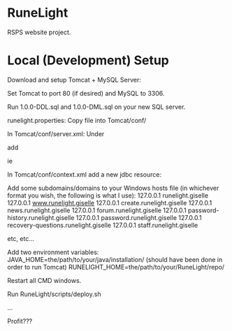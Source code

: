 # RuneLight

RSPS website project.



# Local (Development) Setup

Download and setup Tomcat + MySQL Server:

Set Tomcat to port 80 (if desired) and MySQL to 3306.

Run 1.0.0-DDL.sql and 1.0.0-DML.sql on your new SQL server.


runelight.properties:
Copy file into Tomcat/conf/


In Tomcat/conf/server.xml:
Under <Host name="localhost" appBase="webapps"
            unpackWARs="true" autoDeploy="true">

add

<Context path="runelight" docBase="runelight-RUNELIGHTVERSIONHERE" debug="0" reloadable="true" sessionCookieDomain=".<YOUR.DOMAIN>" sessionCookiePath="/" />

ie

<Context path="runelight" docBase="runelight-0.0.1" debug="0" reloadable="true" sessionCookieDomain=".runelight.giselle" sessionCookiePath="/" />


In Tomcat/conf/context.xml add a new jdbc resource:

<Resource name="jdbc/runelight" auth="Container"
		  type="javax.sql.DataSource" 
		  username="root" password="mysql"
		  driverClassName="com.mysql.jdbc.Driver"
		  url="jdbc:mysql://127.0.0.1:3306/runelight" 
		  maxActive="15" maxIdle="3" />


Add some subdomains/domains to your Windows hosts file (in whichever format you wish, the following is what I use):
127.0.0.1             runelight.giselle
127.0.0.1             www.runelight.giselle
127.0.0.1             create.runelight.giselle
127.0.0.1             news.runelight.giselle
127.0.0.1             forum.runelight.giselle
127.0.0.1             password-history.runelight.giselle
127.0.0.1             password.runelight.giselle
127.0.0.1             recovery-questions.runelight.giselle
127.0.0.1             staff.runelight.giselle

etc, etc...
		  

Add two environment variables:
JAVA_HOME=the/path/to/your/java/installation/ (should have been done in order to run Tomcat)
RUNELIGHT_HOME=the/path/to/your/RuneLight/repo/

Restart all CMD windows.


Run RuneLight/scripts/deploy.sh


...


Profit???
